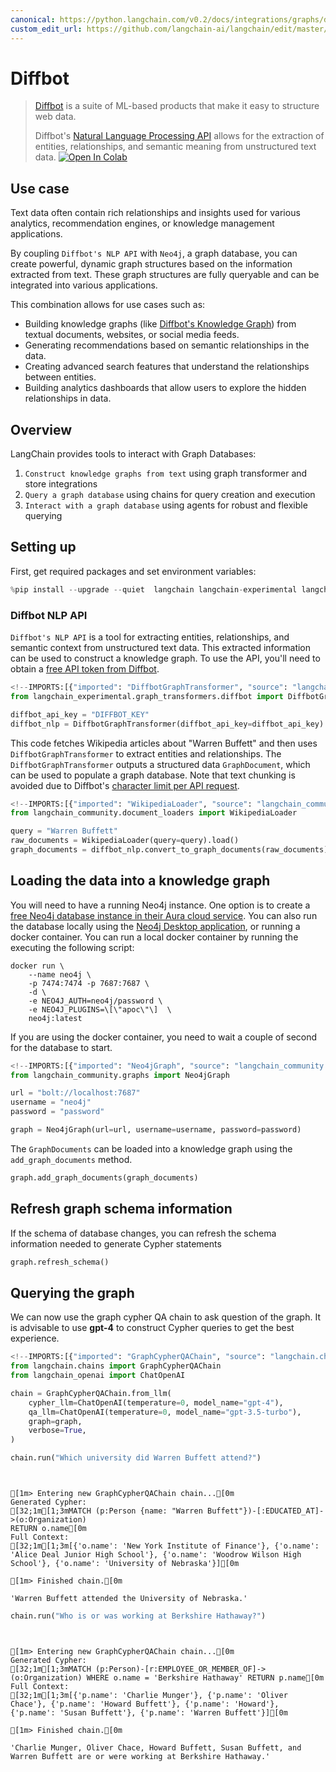 ```yaml
---
canonical: https://python.langchain.com/v0.2/docs/integrations/graphs/diffbot/
custom_edit_url: https://github.com/langchain-ai/langchain/edit/master/docs/docs/integrations/graphs/diffbot.ipynb
---
```


# Diffbot

> [Diffbot](https://docs.diffbot.com/docs/getting-started-with-diffbot) is a suite of ML-based products that make it easy to structure web data.
> 
> Diffbot's [Natural Language Processing API](https://www.diffbot.com/products/natural-language/) allows for the extraction of entities, relationships, and semantic meaning from unstructured text data.
[![Open In Colab](https://colab.research.google.com/assets/colab-badge.svg)](https://colab.research.google.com/github/langchain-ai/langchain/blob/master/docs/docs/integrations/graphs/diffbot.ipynb)

## Use case

Text data often contain rich relationships and insights used for various analytics, recommendation engines, or knowledge management applications.

By coupling `Diffbot's NLP API` with `Neo4j`, a graph database, you can create powerful, dynamic graph structures based on the information extracted from text. These graph structures are fully queryable and can be integrated into various applications.

This combination allows for use cases such as:

* Building knowledge graphs (like [Diffbot's Knowledge Graph](https://www.diffbot.com/products/knowledge-graph/)) from textual documents, websites, or social media feeds.
* Generating recommendations based on semantic relationships in the data.
* Creating advanced search features that understand the relationships between entities.
* Building analytics dashboards that allow users to explore the hidden relationships in data.

## Overview

LangChain provides tools to interact with Graph Databases:

1. `Construct knowledge graphs from text` using graph transformer and store integrations 
2. `Query a graph database` using chains for query creation and execution
3. `Interact with a graph database` using agents for robust and flexible querying 

## Setting up

First, get required packages and set environment variables:

```python
%pip install --upgrade --quiet  langchain langchain-experimental langchain-openai neo4j wikipedia
```

### Diffbot NLP API

`Diffbot's NLP API` is a tool for extracting entities, relationships, and semantic context from unstructured text data.
This extracted information can be used to construct a knowledge graph.
To use the API, you'll need to obtain a [free API token from Diffbot](https://app.diffbot.com/get-started/).

```python
<!--IMPORTS:[{"imported": "DiffbotGraphTransformer", "source": "langchain_experimental.graph_transformers.diffbot", "docs": "https://api.python.langchain.com/en/latest/graph_transformers/langchain_experimental.graph_transformers.diffbot.DiffbotGraphTransformer.html", "title": "Diffbot"}]-->
from langchain_experimental.graph_transformers.diffbot import DiffbotGraphTransformer

diffbot_api_key = "DIFFBOT_KEY"
diffbot_nlp = DiffbotGraphTransformer(diffbot_api_key=diffbot_api_key)
```

This code fetches Wikipedia articles about "Warren Buffett" and then uses `DiffbotGraphTransformer` to extract entities and relationships.
The `DiffbotGraphTransformer` outputs a structured data `GraphDocument`, which can be used to populate a graph database.
Note that text chunking is avoided due to Diffbot's [character limit per API request](https://docs.diffbot.com/reference/introduction-to-natural-language-api).

```python
<!--IMPORTS:[{"imported": "WikipediaLoader", "source": "langchain_community.document_loaders", "docs": "https://api.python.langchain.com/en/latest/document_loaders/langchain_community.document_loaders.wikipedia.WikipediaLoader.html", "title": "Diffbot"}]-->
from langchain_community.document_loaders import WikipediaLoader

query = "Warren Buffett"
raw_documents = WikipediaLoader(query=query).load()
graph_documents = diffbot_nlp.convert_to_graph_documents(raw_documents)
```

## Loading the data into a knowledge graph

You will need to have a running Neo4j instance. One option is to create a [free Neo4j database instance in their Aura cloud service](https://neo4j.com/cloud/platform/aura-graph-database/). You can also run the database locally using the [Neo4j Desktop application](https://neo4j.com/download/), or running a docker container. You can run a local docker container by running the executing the following script:
```
docker run \
    --name neo4j \
    -p 7474:7474 -p 7687:7687 \
    -d \
    -e NEO4J_AUTH=neo4j/password \
    -e NEO4J_PLUGINS=\[\"apoc\"\]  \
    neo4j:latest
```
If you are using the docker container, you need to wait a couple of second for the database to start.

```python
<!--IMPORTS:[{"imported": "Neo4jGraph", "source": "langchain_community.graphs", "docs": "https://api.python.langchain.com/en/latest/graphs/langchain_community.graphs.neo4j_graph.Neo4jGraph.html", "title": "Diffbot"}]-->
from langchain_community.graphs import Neo4jGraph

url = "bolt://localhost:7687"
username = "neo4j"
password = "password"

graph = Neo4jGraph(url=url, username=username, password=password)
```

The `GraphDocuments` can be loaded into a knowledge graph using the `add_graph_documents` method.

```python
graph.add_graph_documents(graph_documents)
```

## Refresh graph schema information
If the schema of database changes, you can refresh the schema information needed to generate Cypher statements

```python
graph.refresh_schema()
```

## Querying the graph
We can now use the graph cypher QA chain to ask question of the graph. It is advisable to use **gpt-4** to construct Cypher queries to get the best experience.

```python
<!--IMPORTS:[{"imported": "GraphCypherQAChain", "source": "langchain.chains", "docs": "https://api.python.langchain.com/en/latest/chains/langchain_community.chains.graph_qa.cypher.GraphCypherQAChain.html", "title": "Diffbot"}, {"imported": "ChatOpenAI", "source": "langchain_openai", "docs": "https://api.python.langchain.com/en/latest/chat_models/langchain_openai.chat_models.base.ChatOpenAI.html", "title": "Diffbot"}]-->
from langchain.chains import GraphCypherQAChain
from langchain_openai import ChatOpenAI

chain = GraphCypherQAChain.from_llm(
    cypher_llm=ChatOpenAI(temperature=0, model_name="gpt-4"),
    qa_llm=ChatOpenAI(temperature=0, model_name="gpt-3.5-turbo"),
    graph=graph,
    verbose=True,
)
```

```python
chain.run("Which university did Warren Buffett attend?")
```
```output


[1m> Entering new GraphCypherQAChain chain...[0m
Generated Cypher:
[32;1m[1;3mMATCH (p:Person {name: "Warren Buffett"})-[:EDUCATED_AT]->(o:Organization)
RETURN o.name[0m
Full Context:
[32;1m[1;3m[{'o.name': 'New York Institute of Finance'}, {'o.name': 'Alice Deal Junior High School'}, {'o.name': 'Woodrow Wilson High School'}, {'o.name': 'University of Nebraska'}][0m

[1m> Finished chain.[0m
```

```output
'Warren Buffett attended the University of Nebraska.'
```

```python
chain.run("Who is or was working at Berkshire Hathaway?")
```
```output


[1m> Entering new GraphCypherQAChain chain...[0m
Generated Cypher:
[32;1m[1;3mMATCH (p:Person)-[r:EMPLOYEE_OR_MEMBER_OF]->(o:Organization) WHERE o.name = 'Berkshire Hathaway' RETURN p.name[0m
Full Context:
[32;1m[1;3m[{'p.name': 'Charlie Munger'}, {'p.name': 'Oliver Chace'}, {'p.name': 'Howard Buffett'}, {'p.name': 'Howard'}, {'p.name': 'Susan Buffett'}, {'p.name': 'Warren Buffett'}][0m

[1m> Finished chain.[0m
```

```output
'Charlie Munger, Oliver Chace, Howard Buffett, Susan Buffett, and Warren Buffett are or were working at Berkshire Hathaway.'
```